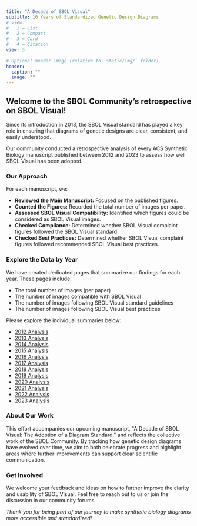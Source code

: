 ```yaml
---  
title: "A Decade of SBOL Visual"
subtitle: 10 Years of Standardized Genetic Design Diagrams
# View.  
#   1 = List  
#   2 = Compact  
#   3 = Card  
#   4 = Citation  
view: 3  
  
# Optional header image (relative to `static/img/` folder).  
header:  
  caption: ""  
  image: ""  
---
```


## Welcome to the SBOL Community’s retrospective on SBOL Visual!

Since its introduction in 2013, the SBOL Visual standard has played a key role in ensuring that diagrams of genetic designs are clear, consistent, and easily understood. 

Our community conducted a retrospective analysis of every ACS Synthetic Biology manuscript published between 2012 and 2023 to assess how well SBOL Visual has been adopted.

### Our Approach
For each manuscript, we:
- **Reviewed the Main Manuscript:** Focused on the published figures.
- **Counted the Figures:** Recorded the total number of images per paper.
- **Assessed SBOL Visual Compatibility:** Identified which figures could be considered as SBOL Visual images.
- **Checked Compliance:** Determined whether SBOL Visual complaint figures followed the SBOL Visual standard
- **Checked Best Practices:** Determined whether SBOL Visual complaint figures followed recommended SBOL Visual best practices.

### Explore the Data by Year
We have created dedicated pages that summarize our findings for each year. These pages include:

- The total number of images (per paper)
- The number of images compatible with SBOL Visual
- The number of images following SBOL Visual standard guidelines
- The number of images following SBOL Visual best practices

Please explore the individual summaries below:

- [2012 Analysis](acs-2012)
- [2013 Analysis](acs-2013)
- [2014 Analysis](acs-2014)
- [2015 Analysis](acs-2015)
- [2016 Analysis](acs-2016)
- [2017 Analysis](acs-2017)
- [2018 Analysis](acs-2018)
- [2019 Analysis](acs-2019)
- [2020 Analysis](acs-2020)
- [2021 Analysis](acs-2021)
- [2022 Analysis](acs-2022)
- [2023 Analysis](acs-2023)


### About Our Work
This effort accompanies our upcoming manuscript, "A Decade of SBOL Visual: The Adoption of a Diagram Standard," and reflects the collective work of the SBOL Community. By tracking how genetic design diagrams have evolved over time, we aim to both celebrate progress and highlight areas where further improvements can support clear scientific communication.

### Get Involved
We welcome your feedback and ideas on how to further improve the clarity and usability of SBOL Visual. Feel free to reach out to us or join the discussion in our community forums.

*Thank you for being part of our journey to make synthetic biology diagrams more accessible and standardized!*